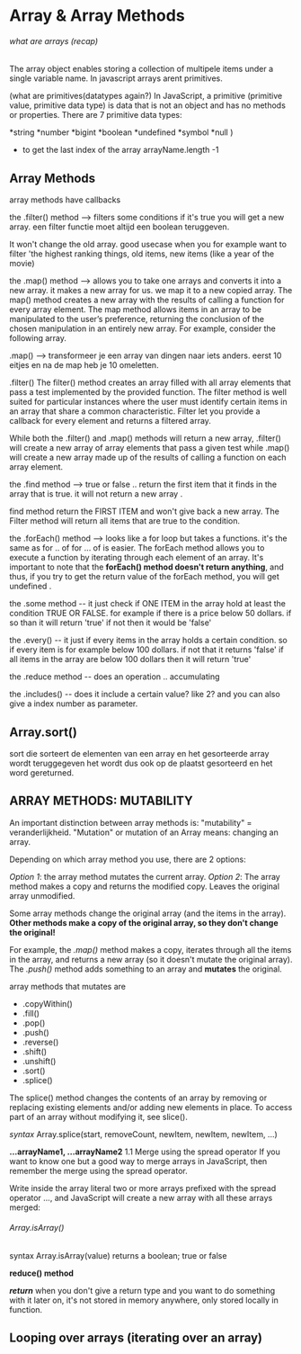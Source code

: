 # Array & Array Methods

###### what are arrays (recap)

The array object enables storing a collection of multipele items under a single variable name. In javascript arrays arent primitives. 

(what are primitives(datatypes again?)
In JavaScript, a primitive (primitive value, primitive data type) is data that is not an object and has no methods or properties. There are 7 primitive data types:

*string
*number
*bigint
*boolean
*undefined
*symbol
*null )

- to get the last index of the array arrayName.length -1 




## Array Methods

array methods have callbacks 

the .filter() method --> filters some conditions if it's true you will get a new array. een filter functie moet altijd een boolean teruggeven.



It won't change the old array. good usecase when you for example want to filter 'the highest ranking things, old items, new items (like a year of the movie)



the .map() method --> allows you to take one arrays and converts it into a new array. it makes a new array for us. we map it to a new copied array. The map() method creates a new array with the results of calling a function for every array element. The map method allows items in an array to be manipulated to the user’s preference, returning the conclusion of the chosen manipulation in an entirely new array. For example, consider the following array. 

.map() --> transformeer je een array van dingen naar iets anders. eerst 10 eitjes en na de map heb je 10 omeletten.




.filter()
The filter() method creates an array filled with all array elements that pass a test implemented by the provided function. The filter method is well suited for particular instances where the user must identify certain items in an array that share a common characteristic.
Filter let you provide a callback for every element and returns a filtered array.


While both the .filter() and .map() methods will return a new array, .filter() will create a new array of array elements that pass a given test while .map() will create a new array made up of the results of calling a function on each array element. 



the .find method  --> true or false .. return the first item that it finds in the array that is true.
it will not return a new array .

find method return the FIRST ITEM and won't give back a new array. The Filter method will return all items that are true to the condition. 






the .forEach() method --> looks like a for loop but takes a functions. it's the same as for .. of
for ... of is easier. 
The forEach method allows you to execute a function by iterating through each element of an array. It's important to note that the **forEach() method doesn't return anything**, and thus, if you try to get the return value of the forEach method, you will get undefined .



the .some method -- it just check if ONE ITEM in the array hold at least the condition TRUE OR FALSE. for example if there is a price below 50 dollars. if so than it will return 'true' if not then it would be 'false'


the .every() -- it just if every items in the array holds a certain condition. so if every item is for example below 100 dollars. if not that it returns 'false' if all items in the array are below 100 dollars then it will return 'true'


the .reduce method -- does an operation .. accumulating

the .includes() -- does it include a certain value? like 2? and you can also give a index number as parameter. 


## Array.sort()

sort die sorteert de elementen van een array en het gesorteerde array wordt teruggegeven het wordt dus ook op de plaatst gesorteerd en het word gereturned. 





## ARRAY METHODS: MUTABILITY

An important distinction between array methods is: "mutability" = veranderlijkheid. "Mutation" or mutation of an Array means: changing an array.

Depending on which array method you use, there are 2 options:

_Option 1_: the array method mutates the current array.
_Option 2_: The array method makes a copy and returns the modified copy. Leaves the original array unmodified.

Some array methods change the original array (and the items in the array). **Other methods make a copy of the original array, so they don't change the original!**

For example, the _.map()_ method makes a copy, iterates through all the items in the array, and returns a new array (so it doesn't mutate the original array). The _.push()_ method adds something to an array and **mutates** the original.

array methods that mutates are 
* .copyWithin()
* .fill()
* .pop()
* .push()
* .reverse()
* .shift()
* .unshift()
* .sort()
* .splice()

The splice() method changes the contents of an array by removing or replacing existing elements and/or adding new elements in place. To access part of an array without modifying it, see slice().


_syntax_ Array.splice(start, removeCount, newItem, newItem, newItem, ...)


**...arrayName1, ...arrayName2**
1.1 Merge using the spread operator
If you want to know one but a good way to merge arrays in JavaScript, then remember the merge using the spread operator.

Write inside the array literal two or more arrays prefixed with the spread operator ..., and JavaScript will create a new array with all these arrays merged:

###### Array.isArray()
syntax Array.isArray(value)
returns a boolean; true or false 




**reduce() method**




***return***
when you don't give a return type and you want to do something with it later on, it's not stored in memory anywhere, only stored locally in function. 


## Looping over arrays (iterating over an array)


